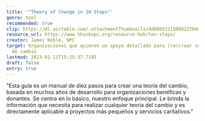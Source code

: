 ```yaml
---
title: '"Theory of Change in 10 Steps"'
genre: tool
recommended: true
clip: https://dl.airtable.com/.attachmentThumbnails/dd0803311508622704d1062f4e1cc464/bed530c0
resource_url: https://www.thinknpc.org/resource-hub/ten-steps/
creator: James Noble, NPC
target: Organizaciones que quieren un apoyo detallado para (re)crear su teoría
  de cambio
lastmod: 2023-01-11T15:25:37.719Z
draft: false
entry: true
---
```

"Esta guía es un manual de diez pasos para crear una teoría del cambio, basada en muchos años de desarrollo para organizaciones benéficas y donantes. Se centra en lo básico, nuestro enfoque principal. Le brinda la información que necesita para realizar cualquier teoría del cambio y es directamente aplicable a proyectos más pequeños y servicios caritativos."